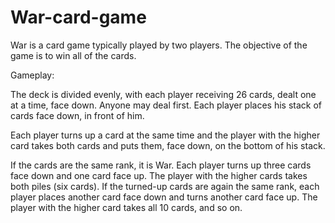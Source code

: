 # War-card-game
War is a card game typically played by two players. The objective of the game is to win all of the cards.

Gameplay:

The deck is divided evenly, with each player receiving 26 cards, dealt one at a time,
face down. Anyone may deal first. Each player places his stack of cards face down,
in front of him.

Each player turns up a card at the same time and the player with the higher card
takes both cards and puts them, face down, on the bottom of his stack.

If the cards are the same rank, it is War. Each player turns up three cards face
down and one card face up. The player with the higher cards takes both piles
(six cards). If the turned-up cards are again the same rank, each player places
another card face down and turns another card face up. The player with the
higher card takes all 10 cards, and so on.
